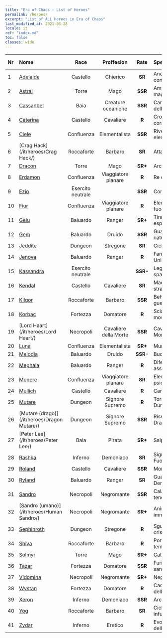 ```yaml
---
title: "Era of Chaos - List of Heroes"
permalink: /heroes/
excerpt: "List of ALL Heroes in Era of Chaos"
last_modified_at: 2021-03-28
locale: it
ref: "index.md"
toc: false
classes: wide
---
```

  | Nr |    Nome    |  Race   |  Proffesion   |  Rate  |    Specialty     | User Rate  | 
  |:---|:-----------|:-------:|:-------------:|:------:|:-----------------|:----:|
  | 1 | [Adelaide](/it/heroes/Adelaide/) | Castello | Chierico | **SR** |  Anello congelante | R+ |
  | 2 | [Astral](/it/heroes/Astral/) | Torre | Mago | **SSR** |  Amplificazione magica | SSR |
  | 3 | [Cassanbel](/it/heroes/Cassanbel/) | Baia | Creature oceaniche | **SSR** |  Canto dell'oceano | SSR |
  | 4 | [Caterina](/it/heroes/Catherine/) | Castello | Cavaliere | **R** |  Crociato corazzato | R |
  | 5 | [Ciele](/it/heroes/Ciele/) | Confluenza | Elementalista | **SSR** |  Riverbero elementale | SSR |
  | 6 | [Crag Hack](/it/heroes/Crag Hack/) | Roccaforte | Barbaro | **SR** |  Attacco | R+ |
  | 7 | [Dracon](/it/heroes/Dracon/) | Torre | Mago | **SR+** |  Arcistregone | R |
  | 8 | [Erdamon](/it/heroes/Erdamon/) | Confluenza | Viaggiatore planare | **R** |  Re delle Rocce | R |
  | 9 | [Ezio](/it/heroes/Ezio/) | Esercito neutrale |  | **SSR** |  Confraternita | R+ |
  | 10 | [Fiur](/it/heroes/Fiur/) | Confluenza | Viaggiatore planare | **R** |  Elementale del fuoco | R |
  | 11 | [Gelu](/it/heroes/Gelu/) | Baluardo | Ranger | **SR+** |  Tiratore esperto | SR+ |
  | 12 | [Gem](/it/heroes/Gem/) | Baluardo | Druido | **SSR** |  Guarigione naturale | SSR |
  | 13 | [Jeddite](/it/heroes/Jeddite/) | Dungeon | Stregone | **SR** |  Ciclo vitale | SR |
  | 14 | [Jenova](/it/heroes/Jenova/) | Baluardo | Ranger | **R** |  Fanciulla degli Unicorni | R |
  | 15 | [Kassandra](/it/heroes/Kassandra/) | Esercito neutrale |  | **SSR-** |  Legione spartana | R |
  | 16 | [Kendal](/it/heroes/Kendal/) | Castello | Cavaliere | **SR** |  Maestro stratega | R |
  | 17 | [Kilgor](/it/heroes/Kilgor/) | Roccaforte | Barbaro | **SSR** |  Behemoth da guerra | SSR |
  | 18 | [Korbac](/it/heroes/Korbac/) | Fortezza | Domatore | **R** |  Sciame di mosche | R |
  | 19 | [Lord Haart](/it/heroes/Lord Haart/) | Necropoli | Cavaliere della Morte | **SSR** |  Cavaliere della Morte | SR- |
  | 20 | [Luna](/it/heroes/Luna/) | Confluenza | Elementalista | **SR+** |  Muro infernale | R |
  | 21 | [Melodia](/it/heroes/Melodia/) | Baluardo | Druido | **SSR-** |  Buona sorte | R |
  | 22 | [Mephala](/it/heroes/Mephala/) | Baluardo | Ranger | **R** |  Difesa assoluta | R |
  | 23 | [Monere](/it/heroes/Monere/) | Confluenza | Viaggiatore planare | **SR** |  Elementale psichico | R |
  | 24 | [Mullich](/it/heroes/Mullich/) | Castello | Cavaliere | **R** |  Carica | R+ |
  | 25 | [Mutare](/it/heroes/Mutare/) | Dungeon | Signore Supremo | **R** |  Torrente del Dungeon | R |
  | 26 | [Mutare (drago)](/it/heroes/Dragon Mutare/) | Dungeon | Signore Supremo | **SSR** |  Risveglio del Drago | SSR |
  | 27 | [Peter Lee](/it/heroes/Peter Lee/) | Baia | Pirata | **SR+** |  Salpa | R+ |
  | 28 | [Rashka](/it/heroes/Rashka/) | Inferno | Demoniaco | **SR** |  Signore del Fuoco | R |
  | 29 | [Roland](/it/heroes/Roland/) | Castello | Cavaliere | **SSR** |  Morale elevato | SR+ |
  | 30 | [Ryland](/it/heroes/Ryland/) | Baluardo | Ranger | **SR** |  Guardia Dendroide | R |
  | 31 | [Sandro](/it/heroes/Sandro/) | Necropoli | Negromante | **SSR** |  Calar delle tenebre | SSR |
  | 32 | [Sandro (umano)](/it/heroes/Human Sandro/) | Necropoli | Negromante | **SR+** |  Anima immortale | SR |
  | 33 | [Sephinroth](/it/heroes/Sephinroth/) | Dungeon | Stregone | **R** |  Sguardo cristallizzante | R |
  | 34 | [Shiva](/it/heroes/Shiva/) | Roccaforte | Barbaro | **R** |  Portatore di tempeste | R |
  | 35 | [Solmyr](/it/heroes/Solmyr/) | Torre | Mago | **SR+** |  Catena di luce | SR |
  | 36 | [Tazar](/it/heroes/Tazar/) | Fortezza | Domatore | **SSR** |  Furia sanguinaria | SR |
  | 37 | [Vidomina](/it/heroes/Vidomina/) | Necropoli | Negromante | **SR+** |  Negromante | R |
  | 38 | [Wystan](/it/heroes/Wystan/) | Fortezza | Domatore | **R** |  Cacciatore della palude | R |
  | 39 | [Xeron](/it/heroes/Xeron/) | Inferno | Demoniaco | **SSR** |  Arcidiavolo | SSR |
  | 40 | [Yog](/it/heroes/Yog/) | Roccaforte | Barbaro | **SR** |  Ciclope infuriato | SR |
  | 41 | [Zydar](/it/heroes/Zydar/) | Inferno | Eretico | **R** |  Evocazione dell'Inferno | R |
